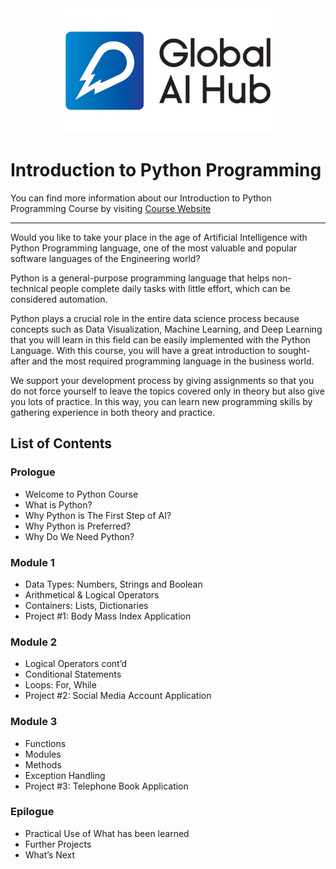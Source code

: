 <div align="center">
    <img src="images/logo.png" height=200px>
</div>

# Introduction to Python Programming

You can find more information about our Introduction to Python Programming Course by visiting [Course Website](https://globalaihub.com/courses/introduction-to-python-turkish/)

---

Would you like to take your place in the age of Artificial Intelligence with Python Programming language, one of the most valuable and popular software languages of the Engineering world? 

Python is a general-purpose programming language that helps non-technical people complete daily tasks with little effort, which can be considered automation. 

Python plays a crucial role in the entire data science process because concepts such as Data Visualization, Machine Learning, and Deep Learning that you will learn in this field can be easily implemented with the Python Language. With this course, you will have a great introduction to sought-after and the most required programming language in the business world.

We support your development process by giving assignments so that you do not force yourself to leave the topics covered only in theory but also give you lots of practice. In this way, you can learn new programming skills by gathering experience in both theory and practice.

## List of Contents

### Prologue
- Welcome to Python Course
- What is Python?
- Why Python is The First Step of AI?
- Why Python is Preferred?
- Why Do We Need Python?

### Module 1
- Data Types: Numbers, Strings and Boolean
- Arithmetical & Logical Operators
- Containers: Lists, Dictionaries
- Project #1: Body Mass Index Application

### Module 2
- Logical Operators cont’d
- Conditional Statements
- Loops: For, While
- Project #2: Social Media Account Application

### Module  3
- Functions
- Modules
- Methods
- Exception Handling
- Project #3: Telephone Book Application 

### Epilogue
- Practical Use of What has been learned
- Further Projects
- What’s Next




